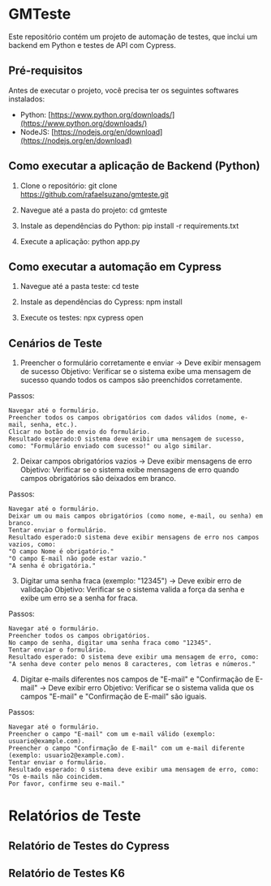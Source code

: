 # GMTeste

Este repositório contém um projeto de automação de testes, que inclui um backend em Python e testes de API com Cypress.

## Pré-requisitos

Antes de executar o projeto, você precisa ter os seguintes softwares instalados:

- Python: [https://www.python.org/downloads/](https://www.python.org/downloads/)
- NodeJS: [https://nodejs.org/en/download](https://nodejs.org/en/download)

## Como executar a aplicação de Backend (Python)

1. Clone o repositório:
    git clone https://github.com/rafaelsuzano/gmteste.git

2. Navegue até a pasta do projeto:
    cd gmteste

3. Instale as dependências do Python:
    pip install -r requirements.txt

4. Execute a aplicação:
    python app.py

## Como executar a automação em Cypress

1. Navegue até a pasta teste:
    cd teste

2. Instale as dependências do Cypress:
    npm install

3. Execute os testes:
    npx cypress open

## Cenários de Teste
 1. Preencher o formulário corretamente e enviar → Deve exibir mensagem de sucesso
  Objetivo: Verificar se o sistema exibe uma mensagem de sucesso quando todos os campos são preenchidos corretamente.

  Passos:

    Navegar até o formulário.
    Preencher todos os campos obrigatórios com dados válidos (nome, e-mail, senha, etc.).
    Clicar no botão de envio do formulário.
    Resultado esperado:O sistema deve exibir uma mensagem de sucesso, como: "Formulário enviado com sucesso!" ou algo similar.


2. Deixar campos obrigatórios vazios → Deve exibir mensagens de erro
Objetivo: Verificar se o sistema exibe mensagens de erro quando campos obrigatórios são deixados em branco.

Passos:

    Navegar até o formulário.
    Deixar um ou mais campos obrigatórios (como nome, e-mail, ou senha) em branco.
    Tentar enviar o formulário.
    Resultado esperado:O sistema deve exibir mensagens de erro nos campos vazios, como:
    "O campo Nome é obrigatório."
    "O campo E-mail não pode estar vazio."
    "A senha é obrigatória."

3. Digitar uma senha fraca (exemplo: "12345") → Deve exibir erro de validação
Objetivo: Verificar se o sistema valida a força da senha e exibe um erro se a senha for fraca.

Passos:

    Navegar até o formulário.
    Preencher todos os campos obrigatórios.
    No campo de senha, digitar uma senha fraca como "12345".
    Tentar enviar o formulário.
    Resultado esperado: O sistema deve exibir uma mensagem de erro, como: 
    "A senha deve conter pelo menos 8 caracteres, com letras e números."

4. Digitar e-mails diferentes nos campos de "E-mail" e "Confirmação de E-mail" → Deve exibir erro
    Objetivo: Verificar se o sistema valida que os campos "E-mail" e "Confirmação de E-mail" são iguais.

Passos:

    Navegar até o formulário.
    Preencher o campo "E-mail" com um e-mail válido (exemplo: usuario@example.com).
    Preencher o campo "Confirmação de E-mail" com um e-mail diferente (exemplo: usuario2@example.com).
    Tentar enviar o formulário.
    Resultado esperado: O sistema deve exibir uma mensagem de erro, como: "Os e-mails não coincidem. 
    Por favor, confirme seu e-mail."
    

#  Relatórios de Teste
## Relatório de Testes do Cypress
## Relatório de Testes K6



